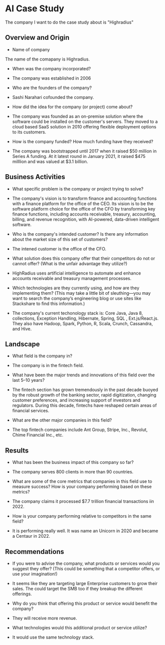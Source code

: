 # AI Case Study
The company I want to do the case study about is "Highradius"

## Overview and Origin

* Name of company
<p>The name of the comapany is Highradius.</p>

* When was the company incorporated?
- The company was established in 2006

* Who are the founders of the company?
- Sashi Narahari cofounded the company.

* How did the idea for the company (or project) come about?
- The company was founded as an on-premise solution where the software could be installed on the customer's servers. They moved to a cloud based SaaS solution in 2010 offering flexible deployment options to its customers.

* How is the company funded? How much funding have they received?
- The company was bootstrapped until 2017 when it raised $50 million in Series A funding. At it latest round in January 2021, it raised $475 milllion and was valued at $3.1 billion.

## Business Activities

* What specific problem is the company or project trying to solve?
- The company's vision is to transform finance and accounting functions with a finance platform for the office of the CEO. Its vision is to be the software platform choice for the office of the CFO by transforming key finance functions, including accounts receivable, treasury, accounting, billing, and revenue recognition, with AI-powered, data-driven intelligent software.

* Who is the company's intended customer? Is there any information about the market size of this set of customers?
- The intened customer is the office of the CFO.

* What solution does this company offer that their competitors do not or cannot offer? (What is the unfair advantage they utilize?)
- HighRadius uses artificial intelligence to automate and enhance accounts receivable and treasury management processes. 

* Which technologies are they currently using, and how are they implementing them? (This may take a little bit of sleuthing&mdash;you may want to search the company’s engineering blog or use sites like Stackshare to find this information.)
- The company's current techonology stack is: Core Java, Java 8, collections, Exception Handling, Hibernate, Spring, SQL , Ext.js/React.js. They also have Hadoop, Spark, Python, R, Scala, Crunch, Cassandra, and Hive.

## Landscape

* What field is the company in?
- The company is in the fintech field.

* What have been the major trends and innovations of this field over the last 5&ndash;10 years?
- The fintech section has grown tremendously in the past decade buoyed by the robust growth of the banking sector, rapid digitization, changing customer preferences, and increasing support of investors and regulators. During this decade, fintechs have reshaped certain areas of financial services.

* What are the other major companies in this field?
- The top fintech companies include Ant Group, Stripe, Inc., Revolut, Chime Financial Inc., etc.

## Results

* What has been the business impact of this company so far?
- The company serves 800 clients in more than 90 countries.

* What are some of the core metrics that companies in this field use to measure success? How is your company performing based on these metrics?
- The company claims it processed $7.7 trillion financial transactions iin 2022. 

* How is your company performing relative to competitors in the same field?
- It is performing really well. It was name an Unicorn in 2020 and became a Centaur in 2022.

## Recommendations

* If you were to advise the company, what products or services would you suggest they offer? (This could be something that a competitor offers, or use your imagination!)
- It seems like they are targeting large Enterprise customers to grow their sales. The could target the SMB too if they breakup the different offerings.

* Why do you think that offering this product or service would benefit the company?
- They will receive more revenue.

* What technologies would this additional product or service utilize?
- It would use the same technology stack.